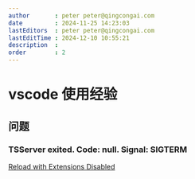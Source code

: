 ```yaml
---
author       : peter peter@qingcongai.com
date         : 2024-11-25 14:23:03
lastEditors  : peter peter@qingcongai.com
lastEditTime : 2024-12-10 10:55:21
description  :
order        : 2
---
```

# vscode 使用经验

## 问题

### TSServer exited. Code: null. Signal: SIGTERM

[Reload with Extensions Disabled](https://github.com/microsoft/vscode/issues/191441)
